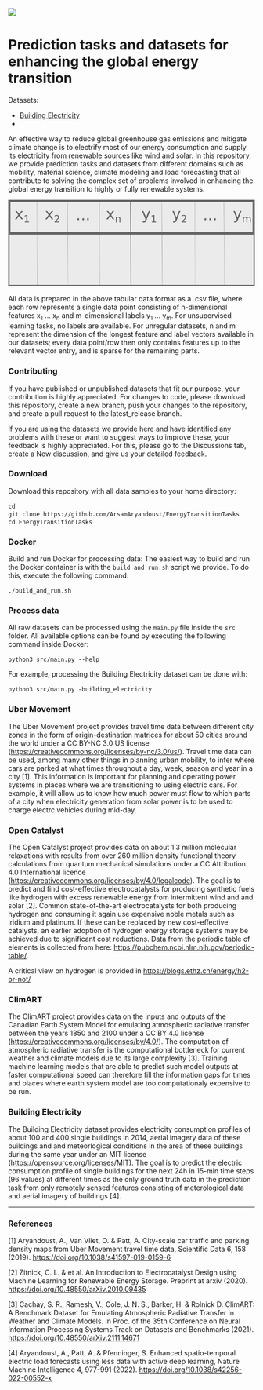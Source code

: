 <img src="https://img.shields.io/badge/datasets-4-blue"/>

# Prediction tasks and datasets for enhancing the global energy transition

Datasets:

* [Building Electricity](../blob/master/BuildingElectricity)
* 


An effective way to reduce global greenhouse gas emissions and mitigate climate 
change is to electrify most of our energy consumption and supply its electricity 
from renewable sources like wind and solar. In this repository, we provide prediction 
tasks and datasets from different domains such as mobility, material science, 
climate modeling and load forecasting that all contribute to solving the complex 
set of problems involved in enhancing the global energy transition to highly or 
fully renewable systems. 


<img src="/figures/data_format.png" />


All data is prepared in the above tabular data format as a .csv file, where each 
row represents a single data point consisting of n-dimensional features x<sub>1</sub> 
... x<sub>n</sub> and m-dimensional labels y<sub>1</sub> ... y<sub>m</sub>. For 
unsupervised learning tasks, no labels are available. For unregular datasets, n 
and m represent the dimension of the longest feature and label vectors available 
in our datasets; every data point/row then only contains features up to the relevant 
vector entry, and is sparse for the remaining parts.


### Contributing

If you have published or unpublished datasets that fit our purpose, your contribution
is highly appreciated. For changes to code, please download this repository, create 
a new branch, push your changes to the repository, and create a pull request to 
the latest\_release branch.

If you are using the datasets we provide here and have identified any problems 
with these or want to suggest ways to improve these, your feedback is highly 
appreciated. For this, please go to the Discussions tab, create a New discussion,
and give us your detailed feedback.


### Download

Download this repository with all data samples to your home directory:

```
cd 
git clone https://github.com/ArsamAryandoust/EnergyTransitionTasks
cd EnergyTransitionTasks
```


### Docker

Build and run Docker for processing data:
The easiest way to build and run the Docker container is with the `build_and_run.sh` 
script we provide. To do this, execute the following command:

```
./build_and_run.sh
```


### Process data

All raw datasets can be processed using the `main.py` file inside the `src` folder.
All available options can be found by executing the following command inside Docker:
```
python3 src/main.py --help
```

For example, processing the Building Electricity dataset can be done with:
```
python3 src/main.py -building_electricity
```



### Uber Movement

The Uber Movement project provides travel time data between different city zones
in the form of origin-destination matrices for about 50 cities around the world 
under a CC BY-NC 3.0 US license (https://creativecommons.org/licenses/by-nc/3.0/us/). 
Travel time data can be used, among many other things in planning urban mobility, 
to infer where cars are parked at what times throughout a day, week, season and 
year in a city [1]. This information is important for planning and operating power 
systems in places where we are transitioning to using electric cars. For example, 
it will allow us to know how much power must flow to which parts of a city when 
electricity generation from solar power is to be used to charge electrc vehicles 
during mid-day.


### Open Catalyst

The Open Catalyst project provides data on about 1.3 million molecular relaxations
with results from over 260 million density functional theory calculations from
quantum mechanical simulations under a CC Attribution 4.0 International licence
(https://creativecommons.org/licenses/by/4.0/legalcode). The goal is to predict 
and find cost-effective electrocatalysts for producing synthetic fuels like 
hydrogen with excess renewable energy from intermittent wind and and solar [2]. 
Common state-of-the-art electrocatalysts for both producing hydrogen and consuming
it again use expensive noble metals such as iridium and platinum. If these can be
replaced by new cost-effective catalysts, an earlier adoption of hydrogen energy
storage systems may be achieved due to significant cost reductions. Data from the
periodic table of elements is collected from here: https://pubchem.ncbi.nlm.nih.gov/periodic-table/.

A critical view on hydrogen is provided in https://blogs.ethz.ch/energy/h2-or-not/


### ClimART

The ClimART project provides data on the inputs and outputs of the Canadian Earth
System Model for emulating atmospheric radiative transfer between the years 1850 
and 2100 under a CC BY 4.0 license (https://creativecommons.org/licenses/by/4.0/).
The computation of atmospheric radiative transfer is the computational bottleneck 
for current weather and climate models due to its large complexity [3]. Training
machine learning models that are able to predict such model outputs at faster 
computational speed can therefore fill the information gaps for times and places
where earth system model are too computationaly expensive to be run.


### Building Electricity

The Building Electricity dataset provides electricity consumption profiles of about 
100 and 400 single buildings in 2014, aerial imagery data of these buildings and
and meteorlogical conditions in the area of these buildings during the same year
under an MIT license (https://opensource.org/licenses/MIT). The goal is to predict
the electric consumption profile of single buildings for the next 24h in 15-min
time steps (96 values) at different times as the only ground truth data in the 
prediction task from only remotely sensed features consisting of meterological data
and aerial imagery of buildings [4].


---

### References

[1] Aryandoust, A., Van Vliet, O. & Patt, A. City-scale car traffic and parking 
density maps from Uber Movement travel time data, Scientific Data 6, 158 (2019). 
https://doi.org/10.1038/s41597-019-0159-6

[2] Zitnick, C. L. & et al. An Introduction to Electrocatalyst Design using Machine 
Learning for Renewable Energy Storage. Preprint at arxiv (2020).
https://doi.org/10.48550/arXiv.2010.09435

[3] Cachay, S. R., Ramesh, V., Cole, J. N. S., Barker, H. & Rolnick D. ClimART:
A Benchmark Dataset for Emulating Atmospheric Radiative Transfer in Weather and 
Climate Models. In Proc. of the 35th Conference on Neural Information Processing 
Systems Track on Datasets and Benchmarks (2021). https://doi.org/10.48550/arXiv.2111.14671

[4] Aryandoust, A., Patt, A. & Pfenninger, S. Enhanced spatio-temporal electric 
load forecasts using less data with active deep learning, Nature Machine 
Intelligence 4, 977-991 (2022). https://doi.org/10.1038/s42256-022-00552-x

